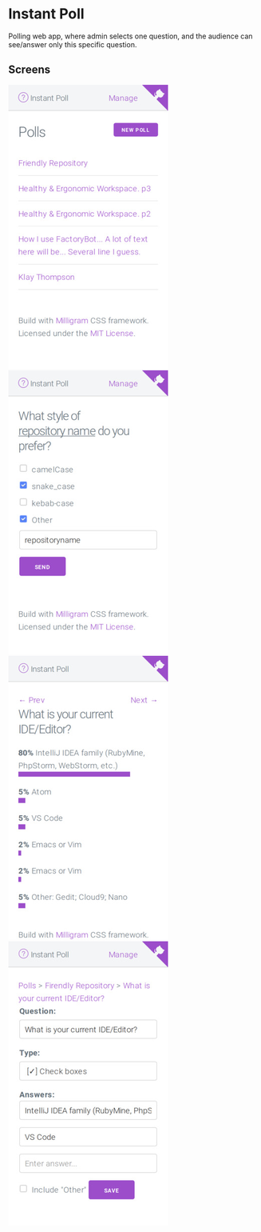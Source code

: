 # Instant Poll

Polling web app, where admin selects one question, and the audience can see/answer only this specific question.

## Screens

![polls](html/screenshots/polls.jpg)
![question](html/screenshots/question.jpg)
![answers](html/screenshots/answers.jpg)
![edit](html/screenshots/edit_poll.jpg)
